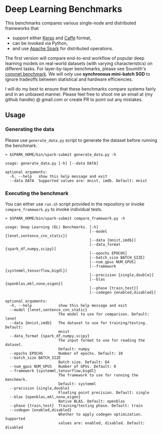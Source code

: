 # Deep Learning Benchmarks

This benchmarks compares various single-node and distributed frameworks that 
- support either [Keras](https://keras.io/) and [Caffe](http://caffe.berkeleyvision.org/) format, 
- can be invoked via Python, 
- and use [Apache Spark](https://spark.apache.org/) for distributed operations. 

The first version will compare end-to-end workflow of popular deep learning models on real-world datasets (with varying characteristics) on different tasks. For layer-by-layer benchmarks, please see Soumith's [convnet benchmark](https://github.com/soumith/convnet-benchmarks/). We will only use **synchronous mini-batch SGD** to ignore tradeoffs between statistical and hardware efficiencies. 

I will do my best to ensure that these benchmarks compare systems fairly and in an unbiased manner. Please feel free to shoot me an email at {my github handle} @ gmail.com or create PR to point out any mistakes.

## Usage

### Generating the data

Please use `generate_data.py` script to generate the dataset before running the benchmark.

```
> $SPARK_HOME/bin/spark-submit generate_data.py -h

usage: generate_data.py [-h] [--data DATA]

optional arguments:
  -h, --help   show this help message and exit
  --data DATA  Supported values are: mnist, imdb. Default: mnist
```

### Executing the benchmark

You can either use `run.sh` script provided in the repository or invoke `compare_framework.py` to invoke individual tests.


```
> $SPARK_HOME/bin/spark-submit compare_framework.py -h

usage: Deep Learning (DL) Benchmarks. [-h]
                                      [--model {lenet,sentence_cnn_static}]
                                      [--data {mnist,imdb}]
                                      [--data_format {spark_df,numpy,scipy}]
                                      [--epochs EPOCHS]
                                      [--batch_size BATCH_SIZE]
                                      [--num_gpus NUM_GPUS]
                                      [--framework {systemml,tensorflow,bigdl}]
                                      [--precision {single,double}]
                                      [--blas {openblas,mkl,none,eigen}]
                                      [--phase {train,test}]
                                      [--codegen {enabled,disabled}]

optional arguments:
  -h, --help            show this help message and exit
  --model {lenet,sentence_cnn_static}
                        The model to use for comparison. Default: lenet
  --data {mnist,imdb}   The dataset to use for training/testing. Default:
                        mnist
  --data_format {spark_df,numpy,scipy}
                        The input format to use for reading the dataset.
                        Default: numpy
  --epochs EPOCHS       Number of epochs. Default: 10
  --batch_size BATCH_SIZE
                        Batch size. Default: 64
  --num_gpus NUM_GPUS   Number of GPUs. Default: 0
  --framework {systemml,tensorflow,bigdl}
                        The framework to use for running the benchmark.
                        Default: systemml
  --precision {single,double}
                        Floating point precision. Default: single
  --blas {openblas,mkl,none,eigen}
                        Native BLAS. Default: openblas
  --phase {train,test}  Training/testing phase. Default: train
  --codegen {enabled,disabled}
                        Whether to apply codegen optimization. Supported
                        values are: enabled, disabled. Default: disabled
```


